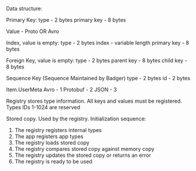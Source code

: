 Data structure:

Primary Key:
    type - 2 bytes
    primary key   - 8 bytes

Value - Proto OR Avro

Index, value is empty:
    type - 2 bytes
    index - variable length
    primary key - 8 bytes

Foreign Key, value is empty:
    type - 2 bytes
    parent key - 8 bytes
    child key - 8 bytes

Sequence Key (Sequence Maintained by Badger)
    type - 2 bytes
    id   - 2 bytes

Item.UserMeta
    Avro - 1
    Protobuf - 2
    JSON - 3
    
Registry stores type information. All keys and values must be registered.
Types IDs 1-1024 are reserved

Stored copy. Used by the registry. Initialization sequence:

1. The registry registers internal types
2. The app registers app types
3. The registry loads stored copy
4. The registry compares stored copy against memory copy
5. The registry updates the stored copy or returns an error
6. The registry is ready to be used

